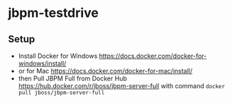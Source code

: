 # jbpm-testdrive

## Setup
  - Install Docker for Windows https://docs.docker.com/docker-for-windows/install/
  - or for Mac https://docs.docker.com/docker-for-mac/install/
  - then Pull JBPM Full from Docker Hub https://hub.docker.com/r/jboss/jbpm-server-full with command ```docker pull jboss/jbpm-server-full```
